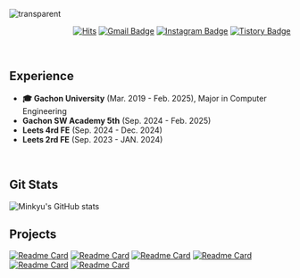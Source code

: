 ![transparent](https://capsule-render.vercel.app/api?type=transparent&fontColor=33312d&text=최민규(Moya)&height=180&fontSize=60&desc=프론트엔드%20주니어%20개발자&descAlignY=75&descAlign=60)

<div align="right">
  
[![Hits](https://hits.seeyoufarm.com/api/count/incr/badge.svg?url=https%3A%2F%2Fgithub.com%2FMinkyu0424&count_bg=%23909090&title_bg=%23393939&icon=github.svg&icon_color=%23D9D9D9&title=hits&edge_flat=false)](https://hits.seeyoufarm.com)
[![Gmail Badge](https://img.shields.io/badge/Gmail-d14836?style=flat-square&logo=Gmail&logoColor=white&link=mailto:yng1404@gmail.com)](mailto:yng1404@gmail.com)
[![Instagram Badge](https://img.shields.io/badge/-Instagram-dd2a7b?style=flat-square&logo=instagram&logoColor=white&link=https://www.instagram.com/m1nk1u/)](https://www.instagram.com/m1nk1u/)
[![Tistory Badge](https://img.shields.io/badge/Tistory-FF5722?style=flat-square&logo=tistory&logoColor=white&link=https://minkyunoori.tistory.com/)](https://minkyunoori.tistory.com/)
  
</div>

<br>

## Experience
- **🎓 Gachon University** (Mar. 2019 - Feb. 2025), Major in Computer Engineering
- **Gachon SW Academy 5th** (Sep. 2024 - Feb. 2025)
- **Leets 4rd FE** (Sep. 2024 - Dec. 2024)
- **Leets 2rd FE** (Sep. 2023 - JAN. 2024)

<br>

## Git Stats
![Minkyu's GitHub stats](https://github-readme-stats.vercel.app/api?username=Minkyu0424&theme=swift&show_icons=true)

<div>

## Projects
[![Readme Card](https://github-readme-stats.vercel.app/api/pin/?username=Leets-Official&repo=WeNeed-FE&theme=swift)](https://github.com/Leets-Official/WeNeed-FE)
[![Readme Card](https://github-readme-stats.vercel.app/api/pin/?username=Meetfolio-Project-CodeZ-Team&repo=Frontend&theme=swift)](https://github.com/Meetfolio-Project-CodeZ-Team)
[![Readme Card](https://github-readme-stats.vercel.app/api/pin/?username=Minkyu0424&repo=Monty-Hall-Simulator&theme=swift)](https://github.com/Minkyu0424/Monty-Hall-Simulator)
[![Readme Card](https://github-readme-stats.vercel.app/api/pin/?username=TaskFlow-CLAP&repo=TaskFlow-FE&theme=swift)](https://github.com/TaskFlow-CLAP/TaskFlow-FE)
[![Readme Card](https://github-readme-stats.vercel.app/api/pin/?username=Minifood-Hub&repo=Minifood-FE&theme=swift)](https://github.com/Minifood-Hub/Minifood-FE)
[![Readme Card](https://github-readme-stats.vercel.app/api/pin/?username=FLEX-CODEPING&repo=FLEX-FE&theme=swift)](https://github.com/FLEX-CODEPING/FLEX-FE)

</div>
<br>
